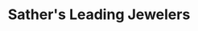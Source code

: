 ---
title: "Sather's Leading Jewelers"
url: /fort-collins/sathers-leading-jewelers/
shop: Schmuck
---